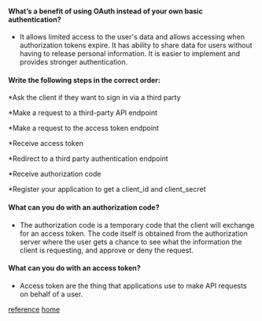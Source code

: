 

#### What’s a benefit of using OAuth instead of your own basic authentication?

* It allows limited access to the user's data and allows accessing when authorization tokens expire. It has ability to share data for users without having to release personal information. It is easier to implement and provides stronger authentication.

#### Write the following steps in the correct order:

   *Ask the client if they want to sign in via a third party
        
   *Make a request to a third-party API endpoint
    
   *Make a request to the access token endpoint
    
   *Receive access token
    
   *Redirect to a third party authentication endpoint
    
   *Receive authorization code
    
   *Register your application to get a client_id and client_secret
   
#### What can you do with an authorization code?
 
 * The authorization code is a temporary code that the client will exchange for an access token. The code itself is obtained from the authorization server where the user gets a chance to see what the information the client is requesting, and approve or deny the request.
  
#### What can you do with an access token?
 
 *  Access token are the thing that applications use to make API requests on behalf of a user.
 
 
 
 [reference](https://www.oauth.com/oauth2-servers/server-side-apps/authorization-code/)
 [home]()
  
